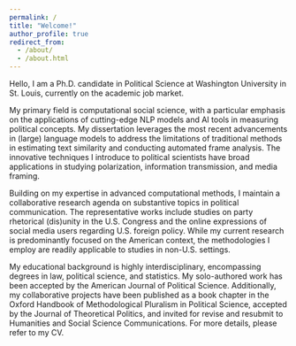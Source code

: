 ```yaml
---
permalink: /
title: "Welcome!"
author_profile: true
redirect_from: 
  - /about/
  - /about.html
---
```


Hello, I am a Ph.D. candidate in Political Science at Washington University in St. Louis, currently on the academic job market.

My primary field is computational social science, with a particular emphasis on the applications of cutting-edge NLP models and AI tools in measuring political concepts. My dissertation leverages the most recent advancements in (large) language models to address the limitations of traditional methods in estimating text similarity and conducting automated frame analysis. The innovative techniques I introduce to political scientists have broad applications in studying polarization, information transmission, and media framing.

Building on my expertise in advanced computational methods, I maintain a collaborative research agenda on substantive topics in political communication. The representative works include studies on party rhetorical (dis)unity in the U.S. Congress and the online expressions of social media users regarding U.S. foreign policy. While my current research is predominantly focused on the American context, the methodologies I employ are readily applicable to studies in non-U.S. settings.

My educational background is highly interdisciplinary, encompassing degrees in law, political science, and statistics. My solo-authored work has been accepted by the American Journal of Political Science. Additionally, my collaborative projects have been published as a book chapter in the Oxford Handbook of Methodological Pluralism in Political Science, accepted by the Journal of Theoretical Politics, and invited for revise and resubmit to Humanities and Social Science Communications. For more details, please refer to my CV.
